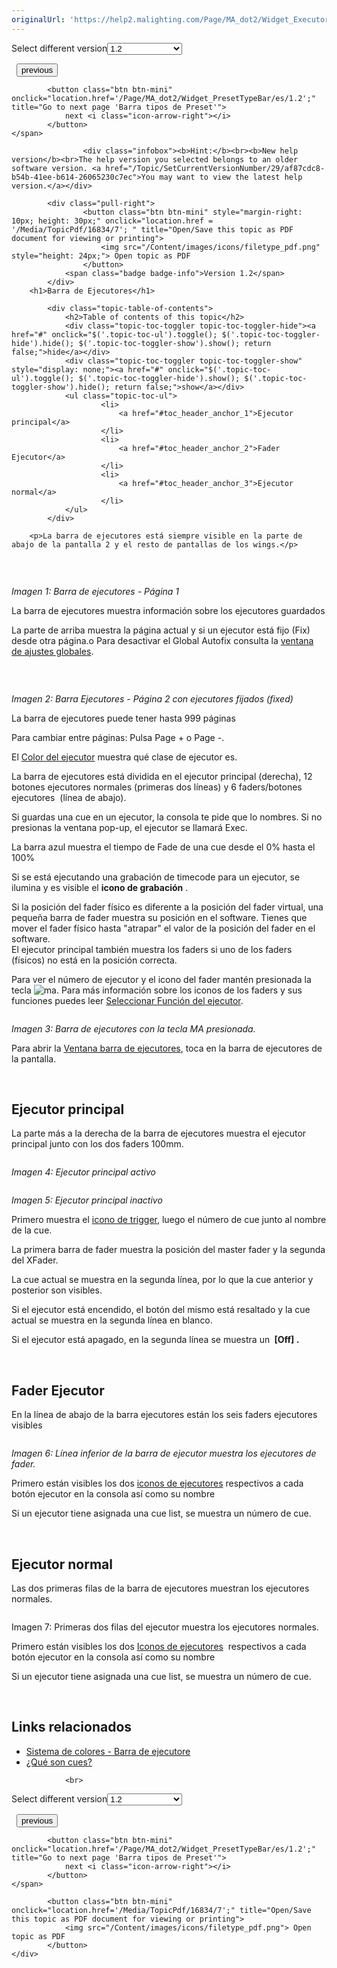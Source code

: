 ```yaml
---
originalUrl: 'https://help2.malighting.com/Page/MA_dot2/Widget_ExecutorLabelBar/es/1.2'
---
```


<div class="topic-navigation">

<div class="pull-right">
	<span class="pull-left">


<div class="pull-left">
<form action="/Topic/SetCurrentVersionNumber" class="form-inline" id="frmTagSelector" method="post">	<span class="form-mini">
		<div class="input-prepend"><span class="add-on">Select different version</span><select autocomplete="off" id="versionNumberId" name="versionNumberId" onchange="$(this).closest('#frmTagSelector').submit();" style="width: 120px;"><option value="">- latest -</option>
<option value="3">1.1</option>
<option selected="selected" value="7">1.2</option>
<option value="12">1.3</option>
<option value="16">1.5</option>
<option value="29">1.9</option>
</select></div>
		<input data-val="true" data-val-number="The field Int32 must be a number." data-val-required="The Int32 field is required." id="ProductId" name="ProductId" type="hidden" value="7">
		<input id="CurrentGuid" name="CurrentGuid" type="hidden" value="af87cdc8-b54b-41ee-b614-26065230c7ec">
	</span>
</form></div>&nbsp;	</span>
	<span class="pull-right" style="white-space: nowrap;">
			<button class="btn btn-mini" onclick="location.href='/Page/MA_dot2/Widget_EncoderBar/es/1.2'; " title="Go to previous page 'Barra de Encoders'">
				<i class="icon-arrow-left"></i> previous
			</button>

			<button class="btn btn-mini" onclick="location.href='/Page/MA_dot2/Widget_PresetTypeBar/es/1.2';" title="Go to next page 'Barra tipos de Preset'">
				next <i class="icon-arrow-right"></i> 
			</button>
	</span>
</div>
<div class="clear-fix" style="margin-bottom: 10px"></div>
</div>

					<div class="infobox"><b>Hint:</b><br><b>New help version</b><br>The help version you selected belongs to an older software version. <a href="/Topic/SetCurrentVersionNumber/29/af87cdc8-b54b-41ee-b614-26065230c7ec">You may want to view the latest help version.</a></div>

			<div class="pull-right">
					<button class="btn btn-mini" style="margin-right: 10px; height: 30px;" onclick="location.href = '/Media/TopicPdf/16834/7'; " title="Open/Save this topic as PDF document for viewing or printing">
						<img src="/Content/images/icons/filetype_pdf.png" style="height: 24px;"> Open topic as PDF
					</button>
				<span class="badge badge-info">Version 1.2</span>
			</div>
		<h1>Barra de Ejecutores</h1>

			<div class="topic-table-of-contents">
				<h2>Table of contents of this topic</h2>
				<div class="topic-toc-toggler topic-toc-toggler-hide"><a href="#" onclick="$('.topic-toc-ul').toggle(); $('.topic-toc-toggler-hide').hide(); $('.topic-toc-toggler-show').show(); return false;">hide</a></div>
				<div class="topic-toc-toggler topic-toc-toggler-show" style="display: none;"><a href="#" onclick="$('.topic-toc-ul').toggle(); $('.topic-toc-toggler-hide').show(); $('.topic-toc-toggler-show').hide(); return false;">show</a></div>
				<ul class="topic-toc-ul">
						<li>
							<a href="#toc_header_anchor_1">Ejecutor principal</a>
						</li>
						<li>
							<a href="#toc_header_anchor_2">Fader Ejecutor</a>
						</li>
						<li>
							<a href="#toc_header_anchor_3">Ejecutor normal</a>
						</li>
				</ul>
			</div>

		<p>La barra de ejecutores está siempre visible en la parte de abajo de la pantalla 2 y el resto de pantallas de los wings.</p>

<p><img alt="" src="/Media/Image/Dot2_ViewsandWindows_ControlElements_ExecutorBar01_1-2.png"></p>

<p>&nbsp;</p>

<p><em>Imagen 1: Barra de ejecutores - Página 1</em></p>

<p>La barra de ejecutores muestra información sobre los ejecutores guardados</p>

<p>La parte de arriba muestra la página actual y si un ejecutor está fijo (Fix) desde otra página.o Para desactivar el Global Autofix consulta la&nbsp;<a href="/Topic/13f3b4a4-bfc6-4893-9a29-b9e5c3a404ad">ventana de ajustes globales</a>.</p>

<p><img alt="" src="/Media/Image/Dot2_ViewsandWindows_ControlElements_ExecutorBar02_1-2.png"></p>

<p>&nbsp;</p>

<p><em>Imagen 2: Barra Ejecutores - Página 2 con ejecutores fijados (fixed)</em></p>

<p>La barra de ejecutores puede tener hasta 999 páginas</p>

<p>Para cambiar entre páginas: Pulsa&nbsp;<span class="hardkey">Page +</span> o&nbsp;<span class="hardkey">Page -</span>.</p>

<p>El&nbsp;<a href="/Topic/581eb40a-40db-4a6f-90ec-1a31d96acbcc">Color del ejecutor</a>&nbsp;muestra qué clase de ejecutor es.</p>

<p>La barra de ejecutores está dividida en el ejecutor principal (derecha), 12 botones ejecutores normales (primeras dos líneas) y 6 faders/botones ejecutores &nbsp;(línea de abajo).</p>

<p>Si guardas una cue&nbsp;en un ejecutor, la consola te pide que lo nombres. Si no presionas la ventana pop-up, el ejecutor se llamará Exec.</p>

<p>La barra azul muestra el tiempo de Fade de una cue desde el 0% hasta el 100%</p>

<p>Si se está ejecutando una grabación de timecode&nbsp;para un ejecutor, se ilumina y es visible el&nbsp;<strong>icono de grabación</strong>&nbsp;<img alt="" src="/Media/Image/Dot2_ViewsandWindows_CuesView05_1-1-3.png">.</p>

<p>Si la posición del fader físico es diferente a la posición del fader virtual, una pequeña barra de fader muestra su posición en el software. Tienes que mover el fader físico hasta "atrapar" el valor de la posición del fader en el software.<br>
El ejecutor principal también muestra los faders si uno de los faders (físicos) no está en la posición correcta.</p>

<p>Para ver el número de ejecutor y el icono del fader mantén presionada la tecla <span class="hardkey"><img alt="ma" src="/Media/Mlg/ma_1.png"></span>. Para más información sobre los iconos de los faders&nbsp;y sus funciones puedes leer&nbsp;<a href="/Topic/7cf5839e-a357-48d3-b077-bf7f682606db">Seleccionar Función del ejecutor</a>.</p>

<p><img alt="" src="/Media/Image/Dot2_ViewsandWindows_ControlElements_ExecutorBar16_1-2.png"></p>

<p><em>Imagen 3: Barra de ejecutores con la tecla MA presionada.</em></p>

<p>Para abrir la&nbsp;<a href="/Topic/d8ca000e-cf13-448d-ac3e-129272e731d8">Ventana barra de ejecutores</a>, toca en la barra de ejecutores de la pantalla.</p>

<p>&nbsp;</p>

<a name="toc_header_anchor_1" id="toc_header_anchor_1" class="topic-toc-item"></a><h2>Ejecutor principal</h2>

<p>La parte más a la derecha de la barra de ejecutores muestra el ejecutor principal junto con los dos faders 100mm.</p>

<p><img alt="" src="/Media/Image/Dot2_ViewsandWindows_ControlElements_ExecutorBar13_1-2.png"></p>

<p><em>Imagen 4: Ejecutor principal activo</em></p>

<p><img alt="" src="/Media/Image/Dot2_ViewsandWindows_ControlElements_ExecutorBar12_1-2.png"></p>

<p><em>Imagen 5: Ejecutor principal inactivo</em></p>

<p>Primero muestra el <a href="/Topic/4bdf0092-9184-4d12-bcf4-42b7a49ef170">icono de trigger</a>, luego el número de cue junto al nombre de la cue.</p>

<p>La primera barra de fader muestra la posición del master fader y la segunda del XFader.</p>

<p>La cue actual se muestra en la segunda línea, por lo que la cue anterior y posterior son visibles.</p>

<p>Si el ejecutor está encendido, el botón del mismo está resaltado y la cue actual se muestra en la segunda línea en blanco.&nbsp;</p>

<p>Si el ejecutor está apagado, en la segunda línea se muestra un <strong>&nbsp;[Off]&nbsp;.</strong></p>

<p>&nbsp;</p>

<a name="toc_header_anchor_2" id="toc_header_anchor_2" class="topic-toc-item"></a><h2>Fader Ejecutor</h2>

<p>En la línea de abajo de la barra ejecutores están los seis faders ejecutores visibles</p>

<p><img alt="" src="/Media/Image/Dot2_ViewsandWindows_ControlElements_ExecutorBar14_1-0.PNG"></p>

<p><em>Imagen 6: Línea inferior de la barra de ejecutor muestra los ejecutores de fader.</em></p>

<p>Primero están visibles los dos <a href="/Topic/4bdf0092-9184-4d12-bcf4-42b7a49ef170">iconos de ejecutores</a>&nbsp;respectivos a cada botón ejecutor en la consola así como su nombre</p>

<p>Si un ejecutor tiene asignada una cue list, se muestra un número de cue.&nbsp;</p>

<p>&nbsp;</p>

<a name="toc_header_anchor_3" id="toc_header_anchor_3" class="topic-toc-item"></a><h2>Ejecutor normal</h2>

<p>Las dos primeras&nbsp;filas de la barra de ejecutores muestran los ejecutores normales.</p>

<p><img alt="" src="/Media/Image/Dot2_ViewsandWindows_ControlElements_ExecutorBar15_1-0.PNG"></p>

<p>Imagen 7: Primeras dos filas del ejecutor muestra los ejecutores normales.</p>

<p>Primero están visibles los dos&nbsp;<a href="/Topic/4bdf0092-9184-4d12-bcf4-42b7a49ef170">Iconos de ejecutores</a>&nbsp; respectivos a cada botón ejecutor en la consola así como su nombre</p>

<p>Si un ejecutor tiene asignada una&nbsp;cue&nbsp;list, se muestra un número de&nbsp;cue.&nbsp;</p>

<p>&nbsp;</p>

<a name="toc_header_anchor_4" id="toc_header_anchor_4" class="topic-toc-item"></a><h2>Links relacionados</h2>

<ul>
	<li><a href="/Topic/581eb40a-40db-4a6f-90ec-1a31d96acbcc">Sistema de colores - Barra de ejecutore</a></li>
	<li><a href="/Topic/d0a671eb-91c4-45b5-bba6-aa5138f0e343">¿Qué son cues?</a></li>
</ul>


				<br>
<div class="topic-navigation">

<div class="pull-right">
	<span class="pull-left">


<div class="pull-left">
<form action="/Topic/SetCurrentVersionNumber" class="form-inline" id="frmTagSelector" method="post">	<span class="form-mini">
		<div class="input-prepend"><span class="add-on">Select different version</span><select autocomplete="off" id="versionNumberId" name="versionNumberId" onchange="$(this).closest('#frmTagSelector').submit();" style="width: 120px;"><option value="">- latest -</option>
<option value="3">1.1</option>
<option selected="selected" value="7">1.2</option>
<option value="12">1.3</option>
<option value="16">1.5</option>
<option value="29">1.9</option>
</select></div>
		<input data-val="true" data-val-number="The field Int32 must be a number." data-val-required="The Int32 field is required." id="ProductId" name="ProductId" type="hidden" value="7">
		<input id="CurrentGuid" name="CurrentGuid" type="hidden" value="af87cdc8-b54b-41ee-b614-26065230c7ec">
	</span>
</form></div>&nbsp;	</span>
	<span class="pull-right" style="white-space: nowrap;">
			<button class="btn btn-mini" onclick="location.href='/Page/MA_dot2/Widget_EncoderBar/es/1.2'; " title="Go to previous page 'Barra de Encoders'">
				<i class="icon-arrow-left"></i> previous
			</button>

			<button class="btn btn-mini" onclick="location.href='/Page/MA_dot2/Widget_PresetTypeBar/es/1.2';" title="Go to next page 'Barra tipos de Preset'">
				next <i class="icon-arrow-right"></i> 
			</button>
	</span>
</div>
	<div class="clear-fix"></div>
	<div class="pull-right">
	
			<button class="btn btn-mini" onclick="location.href='/Media/TopicPdf/16834/7';" title="Open/Save this topic as PDF document for viewing or printing">
				<img src="/Content/images/icons/filetype_pdf.png"> Open topic as PDF
			</button>
	</div>
<div class="clear-fix" style="margin-bottom: 10px"></div>
</div>

	
